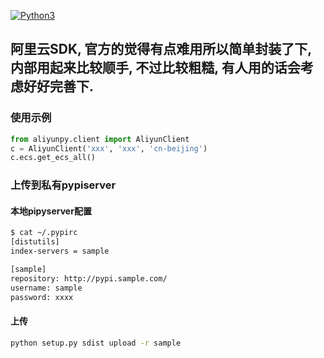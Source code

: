 [![Python3](https://img.shields.io/badge/python-3.7-green.svg?style=plastic)](https://www.python.org/) 
## 阿里云SDK, 官方的觉得有点难用所以简单封装了下, 内部用起来比较顺手, 不过比较粗糙, 有人用的话会考虑好好完善下.
### 使用示例
```python
from aliyunpy.client import AliyunClient
c = AliyunClient('xxx', 'xxx', 'cn-beijing')
c.ecs.get_ecs_all()
```

### 上传到私有pypiserver
#### 本地pipyserver配置
```bash
$ cat ~/.pypirc
[distutils]
index-servers = sample

[sample]
repository: http://pypi.sample.com/
username: sample
password: xxxx
```
#### 上传 
```bash
python setup.py sdist upload -r sample
```